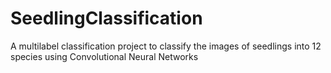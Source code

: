# SeedlingClassification
A multilabel classification project to classify the images of seedlings into 12 species using Convolutional Neural Networks
